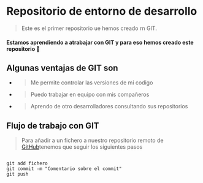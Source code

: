# Repositorio de  entorno de desarrollo

> Este es el primer repositorio ue hemos creado rn GIT.
#### Estamos aprendiendo a atrabajar con **GIT** y para eso hemos creado este repositorio 👏


## Algunas ventajas de GIT son 

* > Me permite controlar las versiones de mi codigo
* > Puedo trabajar en equipo con mis compañeros
* > Aprendo de otro desarrolladores consultando sus repositorios


## Flujo de trabajo con GIT 

> Para añadir a un fichero a nuestro repositorio remoto de [GitHub](https://github.com/)tenemos que seguir los siguientes pasos


```

git add fichero 
git commit -m "Comentario sobre el commit"
git push

```